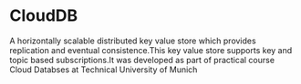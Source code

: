 # CloudDB
A horizontally scalable distributed key value store which provides replication and eventual consistence.This key value store supports key and topic based subscriptions.It was developed as part of practical course Cloud Databses at Technical University of Munich
